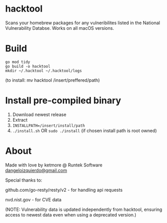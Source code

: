 # hacktool
Scans your homebrew packages for any vulneribilites listed in the National Vulnerability Databse.
Works on all macOS versions. 

# Build
```
go mod tidy
go build -o hacktool
mkdir ~/.hacktool ~/.hacktool/logs
```
(to install: mv hacktool /insert/preffered/path)

# Install pre-compiled binary
1. Download newest release
2. Extract
3. ```INSTALLPATH=/insert/install/path```
4. ```./install.sh``` OR ```sudo ./install``` (if chosen install path is root owned)

# About
Made with love by ketmore @ Runtek Software <dangeloizquierdo@gmail.com>

Special thanks to:

github.com/go-resty/resty/v2 - for handling api requests

nvd.nist.gov - for CVE data

(NOTE: Vulnerability data is updated independently from hacktool, ensuring access to newest data even when using a deprecated version.)

